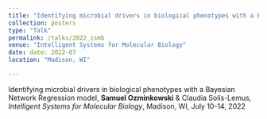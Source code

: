 ```yaml
---
title: "Identifying microbial drivers in biological phenotypes with a Bayesian Network Regression model"
collection: posters
type: "Talk"
permalink: /talks/2022_ismb
venue: "Intelligent Systems for Molecular Biology"
date: date: 2022-07
location: "Madison, WI"

---
```


Identifying microbial drivers in biological phenotypes with a Bayesian Network Regression model, **Samuel Ozminkowski** & Claudia Solís-Lemus,
*Intelligent Systems for Molecular Biology*, Madison, WI, July 10-14, 2022

